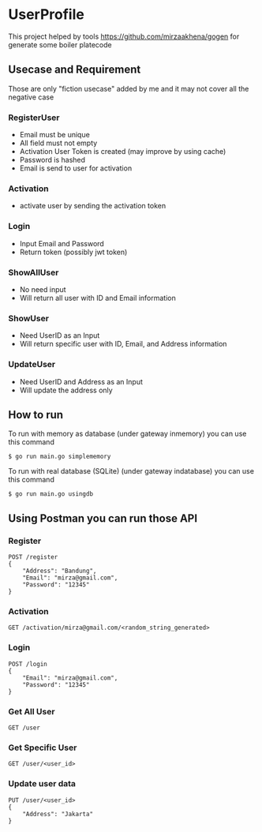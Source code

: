 # UserProfile

This project helped by tools https://github.com/mirzaakhena/gogen for generate some boiler platecode


## Usecase and Requirement
Those are only "fiction usecase" added by me and it may not cover all the negative case

### RegisterUser
* Email must be unique
* All field must not empty
* Activation User Token is created (may improve by using cache)
* Password is hashed
* Email is send to user for activation

### Activation
* activate user by sending the activation token

### Login
* Input Email and Password
* Return token (possibly jwt token)

### ShowAllUser
* No need input
* Will return all user with ID and Email information

### ShowUser
* Need UserID as an Input
* Will return specific user with ID, Email, and Address information

### UpdateUser
* Need UserID and Address as an Input
* Will update the address only


## How to run

To run with memory as database (under gateway inmemory) you can use this command
```
$ go run main.go simplememory
```

To run with real database (SQLite) (under gateway indatabase) you can use this command
```
$ go run main.go usingdb
```

## Using Postman you can run those API


### Register
```
POST /register
{
    "Address": "Bandung",
    "Email": "mirza@gmail.com",
    "Password": "12345"
}
```

### Activation
```
GET /activation/mirza@gmail.com/<random_string_generated>
```

### Login
```
POST /login
{
    "Email": "mirza@gmail.com",
    "Password": "12345"
}
```

### Get All User
```
GET /user
```

### Get Specific User
```
GET /user/<user_id>
```

### Update user data
```
PUT /user/<user_id>
{
    "Address": "Jakarta"
}
```


